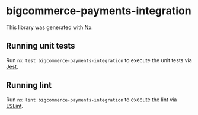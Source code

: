 # bigcommerce-payments-integration

This library was generated with [Nx](https://nx.dev).

## Running unit tests

Run `nx test bigcommerce-payments-integration` to execute the unit tests via [Jest](https://jestjs.io).

## Running lint

Run `nx lint bigcommerce-payments-integration` to execute the lint via [ESLint](https://eslint.org/).
